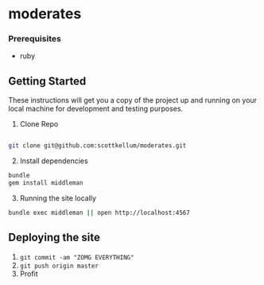 # moderates

### Prerequisites
* ruby

## Getting Started

These instructions will get you a copy of the project up and running on your local machine for development and testing purposes.

1. Clone Repo
```bash

git clone git@github.com:scottkellum/moderates.git
```

2. Install dependencies
```bash
bundle
gem install middleman
```

3. Running the site locally
```bash
bundle exec middleman || open http://localhost:4567
```

## Deploying the site
1. `git commit -am "ZOMG EVERYTHING"`
2. `git push origin master`
3. Profit
